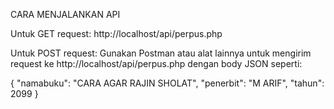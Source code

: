 CARA MENJALANKAN API

Untuk GET request: http://localhost/api/perpus.php

Untuk POST request: Gunakan Postman atau alat lainnya untuk mengirim request ke http://localhost/api/perpus.php dengan body JSON seperti:

{
    "namabuku": "CARA AGAR RAJIN SHOLAT",
    "penerbit": "M ARIF",
    "tahun": 2099
}

